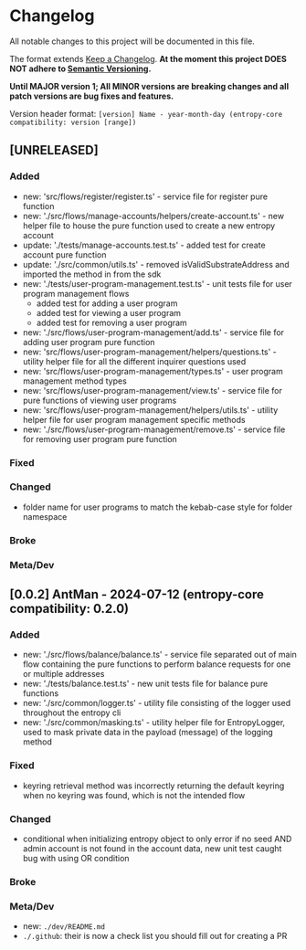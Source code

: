 # Changelog

All notable changes to this project will be documented in this file.

The format extends [Keep a Changelog](https://keepachangelog.com/en/1.0.0/).
**At the moment this project DOES NOT adhere to
[Semantic Versioning](https://semver.org/spec/v2.0.0.html).**

**Until MAJOR version 1; All MINOR versions are breaking changes and all patch versions are bug fixes and features.**

Version header format: `[version] Name - year-month-day (entropy-core compatibility: version [range])`

## [UNRELEASED]

### Added
- new: 'src/flows/register/register.ts' - service file for register pure function
- new: './src/flows/manage-accounts/helpers/create-account.ts' - new helper file to house the pure function used to create a new entropy account
- update: './tests/manage-accounts.test.ts' - added test for create account pure function
- update: './src/common/utils.ts' - removed isValidSubstrateAddress and imported the method in from the sdk
- new: './tests/user-program-management.test.ts' - unit tests file for user program management flows
  - added test for adding a user program
  - added test for viewing a user program
  - added test for removing a user program
- new: './src/flows/user-program-management/add.ts' - service file for adding user program pure function
- new: 'src/flows/user-program-management/helpers/questions.ts' - utility helper file for all the different inquirer questions used
- new: 'src/flows/user-program-management/types.ts' - user program management method types
- new: 'src/flows/user-program-management/view.ts' - service file for pure functions of viewing user programs
- new: 'src/flows/user-program-management/helpers/utils.ts' - utility helper file for user program management specific methods
- new: './src/flows/user-program-management/remove.ts' - service file for removing user program pure function
### Fixed

### Changed
- folder name for user programs to match the kebab-case style for folder namespace
### Broke

### Meta/Dev

## [0.0.2] AntMan - 2024-07-12 (entropy-core compatibility: 0.2.0)

### Added
- new: './src/flows/balance/balance.ts' - service file separated out of main flow containing the pure functions to perform balance requests for one or multiple addresses
- new: './tests/balance.test.ts' - new unit tests file for balance pure functions
- new: './src/common/logger.ts' - utility file consisting of the logger used throughout the entropy cli
- new: './src/common/masking.ts' - utility helper file for EntropyLogger, used to mask private data in the payload (message) of the logging method
### Fixed
- keyring retrieval method was incorrectly returning the default keyring when no keyring was found, which is not the intended flow
### Changed
- conditional when initializing entropy object to only error if no seed AND admin account is not found in the account data, new unit test caught bug with using OR condition
### Broke

### Meta/Dev
- new: `./dev/README.md`
- `./.github`: their is now a check list you should fill out for creating a PR
